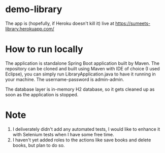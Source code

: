 # demo-library

The app is (hopefully, if Heroku doesn't kill it) live at https://sumeets-library.herokuapp.com/

# How to run locally
The application is standalone Spring Boot application built by Maven. The repository can be cloned and built using Maven with IDE of choice (I used Eclipse), you can simply run LibraryApplication.java to have it running in your machine. The username-password is admin-admin. 

The database layer is in-memory H2 database, so it gets cleaned up as soon as the application is stopped.

# Note
1. I deliverately didn't add any automated tests, I would like to enhance it with Selenium tests when I have some free time.
2. I haven't yet added roles to the actions like save books and delete books, but plan to do so.
